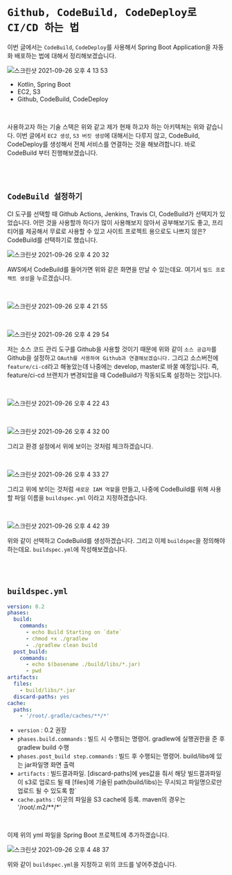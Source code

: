 # `Github, CodeBuild, CodeDeploy로 CI/CD 하는 법`

이번 글에서는 `CodeBuild`, `CodeDeploy`를 사용해서 Spring Boot Application을 자동화 배포하는 법에 대해서 정리해보겠습니다. 

![스크린샷 2021-09-26 오후 4 13 53](https://user-images.githubusercontent.com/45676906/134797709-47382c50-ebcb-49c8-8861-417fe3472d08.png)

- Kotlin, Spring Boot
- EC2, S3
- Github, CodeBuild, CodeDeploy

<br>

사용하고자 하는 기술 스택은 위와 같고 제가 현재 하고자 하는 아키텍쳐는 위와 같습니다. 이번 글에서 `EC2 생성`, `S3 버킷 생성`에 대해서는 다루지 않고, CodeBuild, CodeDeploy를 생성해서 전체 서비스를 연결하는 것을 해보려합니다. 바로 CodeBuild 부터 진행해보겠습니다. 

<br> <br>

## `CodeBuild 설정하기`

CI 도구를 선택할 때 Github Actions, Jenkins, Travis CI, CodeBuild가 선택지가 있었습니다. 어떤 것을 사용할까 하다가 많이 사용해보지 않아서 공부해보기도 좋고, 프리티어를 제공해서 무료로 사용할 수 있고 사이트 프로젝트 용으로도 나쁘지 않은? CodeBuild를 선택하기로 했습니다. 

![스크린샷 2021-09-26 오후 4 20 32](https://user-images.githubusercontent.com/45676906/134797926-5b6b8c38-2ffa-4bb5-b6b4-3f5a24a16ac1.png)

AWS에서 CodeBuild를 들어가면 위와 같은 화면을 만날 수 있는데요. 여기서 `빌드 프로젝트 생성`을 누르겠습니다. 

<br>

![스크린샷 2021-09-26 오후 4 21 55](https://user-images.githubusercontent.com/45676906/134797963-d839f288-047f-4ebc-b35d-25a75493ea43.png)

<br>

![스크린샷 2021-09-26 오후 4 29 54](https://user-images.githubusercontent.com/45676906/134798218-e12f240f-d2e6-48c3-a7dc-a1afdbb232fc.png)

저는 소스 코드 관리 도구를 Github을 사용할 것이기 때문에 위와 같이 `소스 공급자`를 Github을 설정하고 `OAuth를 사용하여 Github과 연결해보겠습니다.` 그리고 소스버전에 `feature/ci-cd`라고 해놓았는데 나중에는 develop, master로 바꿀 예정입니다. 즉, feature/ci-cd 브랜치가 변경되었을 때 CodeBuild가 작동되도록 설정하는 것입니다. 

<br>

![스크린샷 2021-09-26 오후 4 22 43](https://user-images.githubusercontent.com/45676906/134798047-8fe3df5f-1996-45bb-9fb6-8b67735c6d77.png)

<br>

![스크린샷 2021-09-26 오후 4 32 00](https://user-images.githubusercontent.com/45676906/134798286-88af7943-732e-4207-a916-84ed6e69fb10.png)

그리고 환경 설정에서 위에 보이는 것처럼 체크하겠습니다. 

<br>

![스크린샷 2021-09-26 오후 4 33 27](https://user-images.githubusercontent.com/45676906/134798335-8d39aa09-f968-4a22-8955-e75a5cd55e4d.png)

그리고 위에 보이는 것처럼 `새로운 IAM 역할`을 만들고, 나중에 CodeBuild를 위해 사용할 파일 이름을 `buildspec.yml` 이라고 지정하겠습니다. 

<br>

![스크린샷 2021-09-26 오후 4 42 39](https://user-images.githubusercontent.com/45676906/134798588-6a20bd2b-03d7-4145-8471-2ea14e23f572.png)

위와 같이 선택하고 CodeBuild를 생성하겠습니다. 그리고 이제 `buildspec`을 정의해야 하는데요. `buildspec.yml`에 작성해보겠습니다.  

<br> <br>

## `buildspec.yml`

```yaml
version: 0.2
phases:
  build:
    commands:
      - echo Build Starting on `date`
      - chmod +x ./gradlew
      - ./gradlew clean build
  post_build:
    commands:
      - echo $(basename ./build/libs/*.jar) 
      - pwd
artifacts:
  files:
    - build/libs/*.jar
  discard-paths: yes
cache:
  paths:
    - '/root/.gradle/caches/**/*'
```

- `version` : 0.2 권장
- `phases.build.commands` : 빌드 시 수행되는 명령어. gradlew에 실행권한을 준 후 gradlew build 수행
- `phases.post_build step.commands` : 빌드 후 수행되는 명령어. build/libs에 있는 jar파일명 화면 출력
- `artifacts` : 빌드결과파일. [discard-paths]에 yes값을 줘서 해당 빌드결과파일이 s3로 업로드 될 때 [files]에 기술된 path(build/libs)는 무시되고 파일명으로만 업로드 될 수 있도록 함`
- `cache.paths` : 이곳의 파일을 S3 cache에 등록. maven의 경우는 '/root/.m2/**/*'

<br>

이제 위의 yml 파일을 Spring Boot 프로젝트에 추가하겠습니다.

![스크린샷 2021-09-26 오후 4 48 37](https://user-images.githubusercontent.com/45676906/134798763-6b511307-eb3d-4b31-b077-4c5fc2872a99.png)

위와 같이 `buildspec.yml`을 지정하고 위의 코드를 넣어주겠습니다. 

<br>




